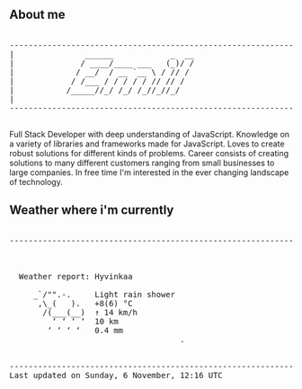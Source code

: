 ## About me

<pre>

--------------------------------------------------------------------------------------
|			    ______            _  __
|			   / ____/____ ___   (_)/ /
|			  / __/  / __ `__ \ / // / 
|			 / /___ / / / / / // // /  
|			/_____//_/ /_/ /_//_//_/   
|                           
--------------------------------------------------------------------------------------

</pre>

Full Stack Developer with deep understanding of JavaScript. Knowledge on a variety of libraries and frameworks made for JavaScript. Loves to create robust solutions for different kinds of problems. Career consists of creating solutions to many different customers ranging from small businesses to large companies. In free time I'm interested in the ever changing landscape of technology. 



## Weather where i'm currently  

<pre>

--------------------------------------------------------------------------------------


 
  Weather report: Hyvinkaa  
    
     _`/"".-.     Light rain shower  
      ,\_(   ).   +8(6) °C  
       /(___(__)  ↑ 14 km/h  
         ‘ ‘ ‘ ‘  10 km  
        ‘ ‘ ‘ ‘   0.4 mm  
                                    .


--------------------------------------------------------------------------------------
Last updated on Sunday, 6 November, 12:16 UTC
</pre>
